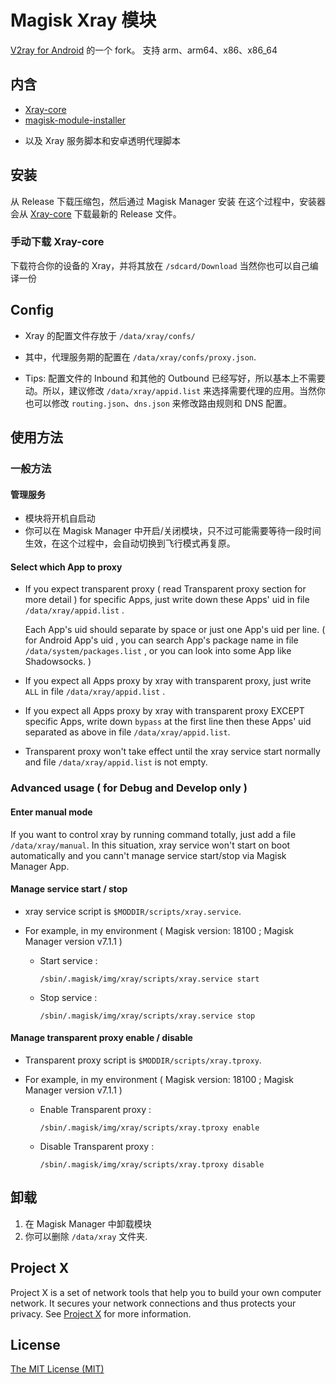# Magisk Xray 模块
[V2ray for Android](https://github.com/Magisk-Modules-Repo/v2ray) 的一个 fork。
支持 arm、arm64、x86、x86_64


## 内含

* [Xray-core](<https://github.com/XTLS/Xray-core>)
* [magisk-module-installer](https://github.com/topjohnwu/magisk-module-installer)

- 以及 Xray 服务脚本和安卓透明代理脚本



## 安装

从 Release 下载压缩包，然后通过 Magisk Manager 安装
在这个过程中，安装器会从 [Xray-core](<https://github.com/XTLS/Xray-core>) 下载最新的 Release 文件。

### 手动下载 Xray-core

下载符合你的设备的 Xray，并将其放在 `/sdcard/Download`
当然你也可以自己编译一份

## Config

- Xray 的配置文件存放于 `/data/xray/confs/`
- 其中，代理服务期的配置在 `/data/xray/confs/proxy.json`.

- Tips: 配置文件的 Inbound 和其他的 Outbound 已经写好，所以基本上不需要动。所以，建议修改 `/data/xray/appid.list` 来选择需要代理的应用。当然你也可以修改 `routing.json`、`dns.json` 来修改路由规则和 DNS 配置。



## 使用方法

### 一般方法

#### 管理服务

- 模块将开机自启动
- 你可以在 Magisk Manager 中开启/关闭模块，只不过可能需要等待一段时间生效，在这个过程中，会自动切换到飞行模式再复原。


#### Select which App to proxy

- If you expect transparent proxy ( read Transparent proxy section for more detail ) for specific Apps, just write down these Apps' uid in file `/data/xray/appid.list` . 

  Each App's uid should separate by space or just one App's uid per line. ( for Android App's uid , you can search App's package name in file `/data/system/packages.list` , or you can look into some App like Shadowsocks. )

- If you expect all Apps proxy by xray with transparent proxy, just write `ALL` in file `/data/xray/appid.list` .

- If you expect all Apps proxy by xray with transparent proxy EXCEPT specific Apps, write down `bypass` at the first line then these Apps' uid separated as above in file `/data/xray/appid.list`. 

- Transparent proxy won't take effect until the xray service start normally and file `/data/xray/appid.list` is not empty.


### Advanced usage ( for Debug and Develop only )

#### Enter manual mode

If you want to control xray by running command totally, just add a file `/data/xray/manual`.  In this situation, xray service won't start on boot automatically and you cann't manage service start/stop via Magisk Manager App. 



#### Manage service start / stop

- xray service script is `$MODDIR/scripts/xray.service`.

- For example, in my environment ( Magisk version: 18100 ; Magisk Manager version v7.1.1 )

  - Start service : 

    `/sbin/.magisk/img/xray/scripts/xray.service start`

  - Stop service :

    `/sbin/.magisk/img/xray/scripts/xray.service stop`



#### Manage transparent proxy enable / disable

- Transparent proxy script is `$MODDIR/scripts/xray.tproxy`.

- For example, in my environment ( Magisk version: 18100 ; Magisk Manager version v7.1.1 )

  - Enable Transparent proxy : 

    `/sbin/.magisk/img/xray/scripts/xray.tproxy enable`

  - Disable Transparent proxy :

    `/sbin/.magisk/img/xray/scripts/xray.tproxy disable`


## 卸载

1. 在 Magisk Manager 中卸载模块
2. 你可以删除 `/data/xray` 文件夹.



## Project X

Project X is a set of network tools that help you to build your own computer network. It secures your network connections and thus protects your privacy. See [Project X](https://github.com/XTLS/xray-core) for more information.



## License

[The MIT License (MIT)](https://raw.githubusercontent.com/XTLS/xray-core/master/LICENSE)
